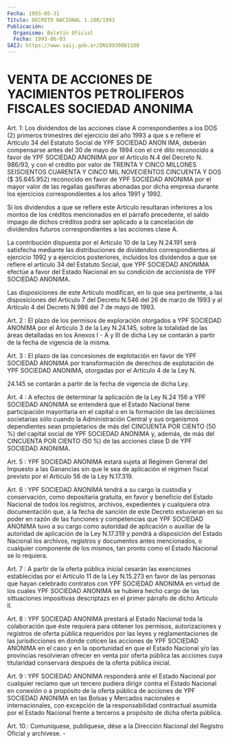 ```yaml
---
Fecha: 1993-05-31
Título: DECRETO NACIONAL 1.108/1993
Publicación:
  Organismo: Boletín Oficial
  Fecha: 1993-06-03
SAIJ: https://www.saij.gob.ar/DN19930001108
---
```

# VENTA DE ACCIONES DE YACIMIENTOS PETROLIFEROS FISCALES SOCIEDAD ANONIMA

<a id="1"></a>
Art. 1: Los dividendos de las acciones clase A correspondientes a los  DOS (2) primeros trimestres del ejercicio del año 1993 a que s e refiere  el  Artículo  34  del  Estatuto Social de YPF SOCIEDAD ANON IMA, deberán compensarse antes del  30  de mayo de 1994 con el cré  dito  reconocido  a  favor  de  YPF  SOCIEDAD ANONIMA  por  el Artículo N.4 del Decreto N. 986/93, y con el  crédito  por valor de TREINTA    Y  CINCO  MILLONES  SEISCIENTOS  CUARENTA  Y  CINCO  MIL NOVECIENTOS  CINCUENTA  Y DOS ($ 35.645.952) reconocido en favor de YPF SOCIEDAD ANONIMA por  el  mayor valor de las regalías gasíferas abonadas por dicha empresa durante  los ejercicios correspondientes a los años 1991 y 1992.

Si  los  dividendos  a  que  se refiere este  Artículo  resultaran inferiores a los montos de los  créditos  mencionados en el párrafo precedente, el saldo impago de dichos créditos  podrá  ser aplicado a  la  cancelación  de  dividendos futuros correspondientes  a  las acciones clase A.

La contribución dispuesta  por  el  Artículo 10 de la Ley N.24.191 será  satisfecha  mediante  las  distribuciones    de    dividendos correspondientes  al  ejercicio  1992  y  a ejercicios posteriores, incluidos  los  dividendos  a  que se refiere el  artículo  34  del Estatuto  Social, que YPF SOCIEDAD  ANONIMA  efectúe  a  favor  del Estado Nacional  en  su  condición  de  accionista  de YPF SOCIEDAD ANONIMA.

Las  disposiciones  de  este  Artículo  modifican, en lo  que  sea pertinente, a las disposiciones del Artículo  7  del  Decreto N.546 del 26 de marzo de 1993 y al Artículo 4 del Decreto N.986  del 7 de mayo de 1993.

<a id="2"></a>
Art.  2  : El plazo de los permisos de exploración otorgados a YPF SOCIEDAD ANONIMA  por  el  Artículo 3 de la Ley N.24.145, sobre la totalidad de las áreas detalladas  en  los Anexos I - A y III de dicha  Ley  se  contarán a partir de la fecha  de  vigencia  de  la misma.

<a id="3"></a>
Art. 3 : El plazo de las concesiones de explotación en favor de YPF  SOCIEDAD ANONIMA por transformación de derechos de explotación de YPF  SOCIEDAD  ANONIMA, otorgadas por el Artículo 4 de la Ley N.

24.145 se contarán  a  partir de la fecha de vigencia de dicha Ley.

<a id="4"></a>
Art.  4 : A efectos de determinar la aplicación de la Ley N.24 156 a YPF SOCIEDAD  ANONIMA  se  entenderá  que  el Estado Nacional tiene participación mayoritaria en el capital o en  la formación de las decisiones societarias sólo cuando la Administración  Central y sus  organismos dependientes sean propietarios de más del CINCUENTA POR CIENTO  (50  %)  del  capital social de YPF SOCIEDAD ANONIMA y, además, de más del CINCUENTA  POR  CIENTO  (50  %)  de las acciones clase D de YPF SOCIEDAD ANONIMA.

<a id="5"></a>
Art. 5 : YPF SOCIEDAD ANONIMA estará sujeta al Régimen General del Impuesto  a  las  Ganancias  sin  que  le  sea de aplicación el régimen  fiscal  previsto  por el Artículo 56 de la  Ley  N.17.319.

<a id="6"></a>
Art.  6 : YPF SOCIEDAD ANONIMA tendrá a su cargo la custodia y conservación,  como  depositaria gratuita, en favor y beneficio del Estado Nacional de todos  los  registros,  archivos,  expedientes y cualquiera  otra documentación que, a la fecha de sanción  de  este Decreto estuvieran  en  su  poder  en  razón  de  las  funciones  y competencias  que  YPF  SOCIEDAD  ANONIMA  tuvo  a  su  cargo  como autoridad  de  aplicación  o auxiliar de la autoridad de aplicación de la Ley N.17.319 y pondrá  a  disposición del Estado Nacional los archivos, registros y documentos  antes  mencionados,  o  cualquier componente de los mismos, tan pronto como el Estado Nacional  se lo requiera.

<a id="7"></a>
Art.  7  :  A  partir de la oferta pública inicial cesarán las exenciones establecidas  por  el  Artículo 11 de la Ley N.15.273 en favor  de  las  personas  que  hayan celebrado  contratos  con  YPF SOCIEDAD ANONIMA en virtud de los  cuales  YPF  SOCIEDAD ANONIMA se hubiera hecho cargo de las sittuaciones impositivas  descriptazs en el primer párrafo de dicho Articulo ll.

<a id="8"></a>
Art. 8 : YPF SOCIEDAD ANONIMA prestará al Estado Nacional toda la colaboración  que  éste  requiera  para  obtener  los  permisos, autorizaciones  y  registros  de oferta pública requeridos por  las leyes y reglamentaciones de las  jurisdicciones  en  donde  coticen las acciones de YPF SOCIEDAD ANONIMA en el caso y en la oportunidad    en   que  el  Estado  Nacional  y/o  las  provincias resolvieran ofrecer  en  venta por oferta pública las acciones cuya titularidad  conservará  después  de  la  oferta  pública  inicial.

<a id="9"></a>
Art.  9  :  YPF  SOCIEDAD  ANONIMA  responderá  ante el Estado Nacional  por  cualquier  reclamo  que  un tercero pudiera  dirigir contra el Estado Nacional en conexión o a  propósito  de  la oferta pública  de  acciones  de  YPF  SOCIEDAD  ANONIMA  en  las Bolsas y Mercados  nacionales  e  internacionales,  con  excepción  de    la responsabilidad  contractual  asumida por el Estado Nacional frente a terceros a propósito de dicha oferta pública.

<a id="10"></a>
Art. 10.: Comuníquese, publíquese, dése a la Dirección Nacional del Registro Oficial y archívese. -